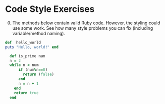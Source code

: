 # Code Style Exercises

0. The methods below contain valid Ruby code. However, the styling could use some work. See how many style problems you can fix (including variable/method naming).

  ```ruby
  def  hello_world
  puts "Hello, world!" end
  ```

  ```ruby
    def is_prime num
    n = 2
    while n < num
        if (num%n==0)
          return (false)
        end
        n = n + 1
      end
      return true
    end
  ```
